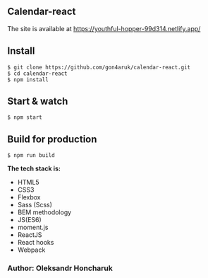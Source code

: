 ## Calendar-react

The site is available at https://youthful-hopper-99d314.netlify.app/

## Install

    $ git clone https://github.com/gon4aruk/calendar-react.git
    $ cd calendar-react
    $ npm install

## Start & watch

    $ npm start

## Build for production

    $ npm run build

**The tech stack is:**

- HTML5
- CSS3
- Flexbox
- Sass (Scss)
- BEM methodology
- JS(ES6)
- moment.js
- ReactJS
- React hooks
- Webpack

### Author: Oleksandr Honcharuk